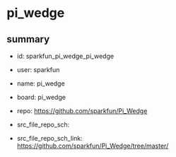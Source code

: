 # pi_wedge
 
## summary 
* id: sparkfun_pi_wedge_pi_wedge
* user: sparkfun
* name: pi_wedge
* board: pi_wedge
* repo: https://github.com/sparkfun/Pi_Wedge



* src_file_repo_sch: 
* src_file_repo_sch_link: https://github.com/sparkfun/Pi_Wedge/tree/master/




